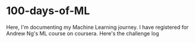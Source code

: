 # 100-days-of-ML
Here, I'm documenting my Machine Learning journey. I have registered for Andrew Ng's ML course on coursera. Here's the challenge log
